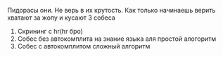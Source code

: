 Пидорасы они. Не верь в их крутость. Как только начинаешь верить хватают за  жопу и кусают
3 собеса 
1. Скрининг с hr(hr бро)
2. Собес без автокомплита на знание языка аля простой алогоритм 
3. Собес c автокомплитом сложный алгоритм
